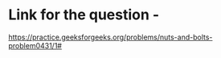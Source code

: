 # Link for the question - 

https://practice.geeksforgeeks.org/problems/nuts-and-bolts-problem0431/1#